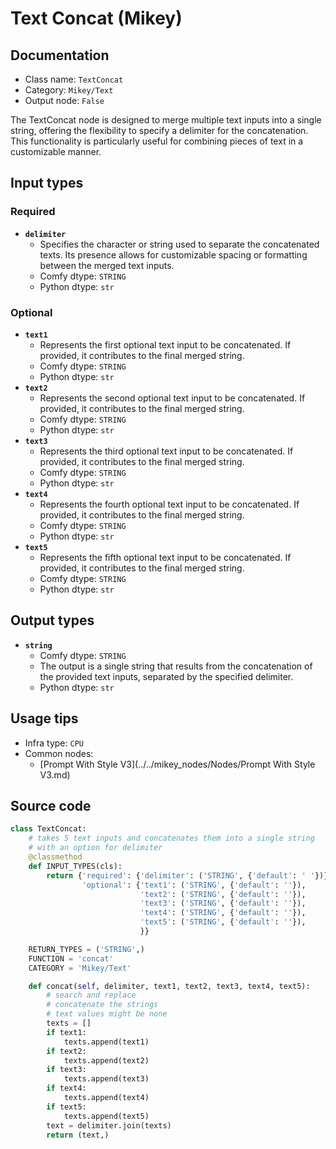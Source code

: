 # Text Concat (Mikey)
## Documentation
- Class name: `TextConcat`
- Category: `Mikey/Text`
- Output node: `False`

The TextConcat node is designed to merge multiple text inputs into a single string, offering the flexibility to specify a delimiter for the concatenation. This functionality is particularly useful for combining pieces of text in a customizable manner.
## Input types
### Required
- **`delimiter`**
    - Specifies the character or string used to separate the concatenated texts. Its presence allows for customizable spacing or formatting between the merged text inputs.
    - Comfy dtype: `STRING`
    - Python dtype: `str`
### Optional
- **`text1`**
    - Represents the first optional text input to be concatenated. If provided, it contributes to the final merged string.
    - Comfy dtype: `STRING`
    - Python dtype: `str`
- **`text2`**
    - Represents the second optional text input to be concatenated. If provided, it contributes to the final merged string.
    - Comfy dtype: `STRING`
    - Python dtype: `str`
- **`text3`**
    - Represents the third optional text input to be concatenated. If provided, it contributes to the final merged string.
    - Comfy dtype: `STRING`
    - Python dtype: `str`
- **`text4`**
    - Represents the fourth optional text input to be concatenated. If provided, it contributes to the final merged string.
    - Comfy dtype: `STRING`
    - Python dtype: `str`
- **`text5`**
    - Represents the fifth optional text input to be concatenated. If provided, it contributes to the final merged string.
    - Comfy dtype: `STRING`
    - Python dtype: `str`
## Output types
- **`string`**
    - Comfy dtype: `STRING`
    - The output is a single string that results from the concatenation of the provided text inputs, separated by the specified delimiter.
    - Python dtype: `str`
## Usage tips
- Infra type: `CPU`
- Common nodes:
    - [Prompt With Style V3](../../mikey_nodes/Nodes/Prompt With Style V3.md)



## Source code
```python
class TextConcat:
    # takes 5 text inputs and concatenates them into a single string
    # with an option for delimiter
    @classmethod
    def INPUT_TYPES(cls):
        return {'required': {'delimiter': ('STRING', {'default': ' '})},
                'optional': {'text1': ('STRING', {'default': ''}),
                             'text2': ('STRING', {'default': ''}),
                             'text3': ('STRING', {'default': ''}),
                             'text4': ('STRING', {'default': ''}),
                             'text5': ('STRING', {'default': ''}),
                             }}

    RETURN_TYPES = ('STRING',)
    FUNCTION = 'concat'
    CATEGORY = 'Mikey/Text'

    def concat(self, delimiter, text1, text2, text3, text4, text5):
        # search and replace
        # concatenate the strings
        # text values might be none
        texts = []
        if text1:
            texts.append(text1)
        if text2:
            texts.append(text2)
        if text3:
            texts.append(text3)
        if text4:
            texts.append(text4)
        if text5:
            texts.append(text5)
        text = delimiter.join(texts)
        return (text,)

```

